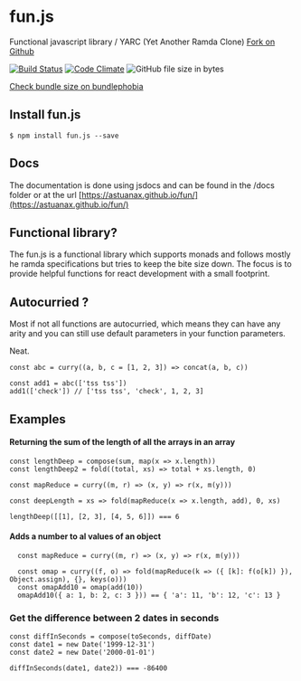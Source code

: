 # fun.js
Functional javascript library / YARC (Yet Another Ramda Clone) [Fork on Github](https://github.com/astuanax/fun)

[![Build Status](https://travis-ci.org/astuanax/fun.svg?branch=master)](https://travis-ci.org/astuanax/fun)  [![Code Climate](https://codeclimate.com/github/astuanax/fun/badges/gpa.svg)](https://codeclimate.com/github/astuanax/fun) ![GitHub file size in bytes](https://img.badgesize.io/astuanax/fun/master/lib/fun.min.js.svg?compression=gzip) 

[Check bundle size on bundlephobia](https://bundlephobia.com/result?p=fun.js@1.0.3)


## Install fun.js

```$ npm install fun.js --save``` 


## Docs

The documentation is done using jsdocs and can be found in the /docs folder or at the url [https://astuanax.github.io/fun/](https://astuanax.github.io/fun/)

## Functional library?

The fun.js is a functional library which supports monads and follows mostly he ramda specifications but tries to keep the bite size down.
The focus is to provide helpful functions for react development with a small footprint. 

## Autocurried ?

Most if not all functions are autocurried, which means they can have any arity and you can still use default parameters in your function parameters.

Neat. 

`````
const abc = curry((a, b, c = [1, 2, 3]) => concat(a, b, c))

const add1 = abc(['tss tss'])
add1(['check']) // ['tss tss', 'check', 1, 2, 3]

`````



## Examples

#### Returning the sum of the length of all the arrays in an array

````
const lengthDeep = compose(sum, map(x => x.length))
const lengthDeep2 = fold((total, xs) => total + xs.length, 0)
    
const mapReduce = curry((m, r) => (x, y) => r(x, m(y)))

const deepLength = xs => fold(mapReduce(x => x.length, add), 0, xs)

lengthDeep([[1], [2, 3], [4, 5, 6]]) === 6

````

#### Adds a number to al values of an object

```
  const mapReduce = curry((m, r) => (x, y) => r(x, m(y)))

  const omap = curry((f, o) => fold(mapReduce(k => ({ [k]: f(o[k]) }), Object.assign), {}, keys(o)))
  const omapAdd10 = omap(add(10))
  omapAdd10({ a: 1, b: 2, c: 3 })) == { 'a': 11, 'b': 12, 'c': 13 }

```


### Get the difference between 2 dates in seconds

```
const diffInSeconds = compose(toSeconds, diffDate)
const date1 = new Date('1999-12-31')
const date2 = new Date('2000-01-01')
   
diffInSeconds(date1, date2)) === -86400
```


